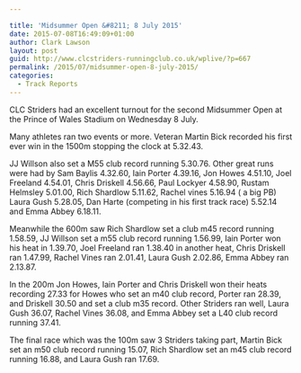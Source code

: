 ```yaml
---

title: 'Midsummer Open &#8211; 8 July 2015'
date: 2015-07-08T16:49:09+01:00
author: Clark Lawson
layout: post
guid: http://www.clcstriders-runningclub.co.uk/wplive/?p=667
permalink: /2015/07/midsummer-open-8-july-2015/
categories:
  - Track Reports
---
```

CLC Striders had an excellent turnout for the second Midsummer Open at the Prince of Wales Stadium on Wednesday 8 July.<!--more-->

Many athletes ran two events or more. Veteran Martin Bick recorded his first ever win in the 1500m stopping the clock at 5.32.43.

JJ Willson also set a M55 club record running 5.30.76. Other great runs were had by Sam Baylis 4.32.60, Iain Porter 4.39.16, Jon Howes 4.51.10, Joel Freeland 4.54.01, Chris Driskell 4.56.66, Paul Lockyer 4.58.90, Rustam Helmsley 5.01.00, Rich Shardlow 5.11.62, Rachel vines 5.16.94 ( a big PB) Laura Gush 5.28.05, Dan Harte (competing in his first track race) 5.52.14 and Emma Abbey 6.18.11.

Meanwhile the 600m saw Rich Shardlow set a club m45 record running 1.58.59, JJ Willson set a m55 club record running 1.56.99, Iain Porter won his heat in 1.39.70, Joel Freeland ran 1.38.40 in another heat, Chris Driskell ran 1.47.99, Rachel Vines ran 2.01.41, Laura Gush 2.02.86, Emma Abbey ran 2.13.87.

In the 200m Jon Howes, Iain Porter and Chris Driskell won their heats recording 27.33 for Howes who set an m40 club record, Porter ran 28.39, and Driskell 30.50 and set a club m35 record. Other Striders ran well, Laura Gush 36.07, Rachel Vines 36.08, and Emma Abbey set a L40 club record running 37.41.

The final race which was the 100m saw 3 Striders taking part, Martin Bick set an m50 club record running 15.07, Rich Shardlow set an m45 club record running 16.88, and Laura Gush ran 17.69.